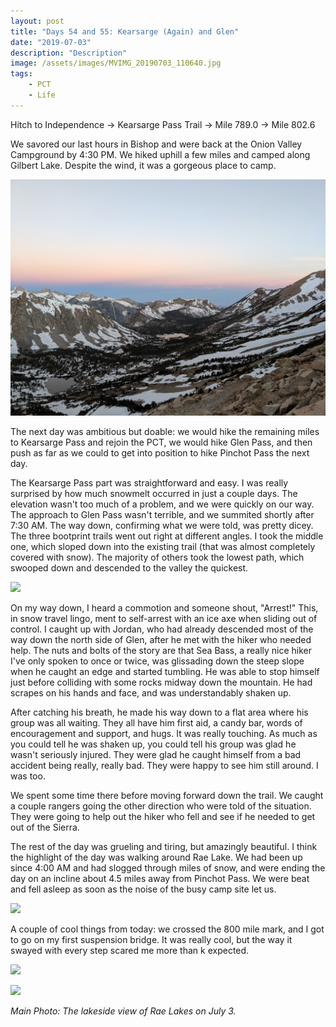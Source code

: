 ```yaml
---
layout: post
title: "Days 54 and 55: Kearsarge (Again) and Glen"
date: "2019-07-03"
description: "Description"
image: /assets/images/MVIMG_20190703_110640.jpg
tags:
    - PCT
    - Life
---
```

Hitch to Independence -> Kearsarge Pass Trail -> Mile 789.0 -> Mile 802.6

We savored our last hours in Bishop and were back at the Onion Valley Campground by 4:30 PM. We hiked uphill a few miles and camped along Gilbert Lake. Despite the wind, it was a gorgeous place to camp. 

![](/assets/images/IMG_20190703_053155.jpg)

The next day was ambitious but doable: we would hike the remaining miles to Kearsarge Pass and rejoin the PCT, we would hike Glen Pass, and then push as far as we could to get into position to hike Pinchot Pass the next day.

The Kearsarge Pass part was straightforward and easy. I was really surprised by how much snowmelt occurred in just a couple days. The elevation wasn't too much of a problem, and we were quickly on our way. The approach to Glen Pass wasn't terrible, and we summited shortly after 7:30 AM. The way down, confirming what we were told, was pretty dicey. The three bootprint trails went out right at different angles. I took the middle one, which sloped down into the existing trail (that was almost completely covered with snow). The majority of others took the lowest path, which swooped down and descended to the valley the quickest.

![](/assets/images/IMG_20190703_090111.jpg)

On my way down, I heard a commotion and someone shout, "Arrest!" This, in snow travel lingo, ment to self-arrest with an ice axe when sliding out of control. I caught up with Jordan, who had already descended most of the way down the north side of Glen, after he met with the hiker who needed help. The nuts and bolts of the story are that Sea Bass, a really nice hiker I've only spoken to once or twice, was glissading down the steep slope when he caught an edge and started tumbling. He was able to stop himself just before colliding with some rocks midway down the mountain. He had scrapes on his hands and face, and was understandably shaken up.

After catching his breath, he made his way down to a flat area where his group was all waiting. They all have him first aid, a candy bar, words of encouragement and support, and hugs. It was really touching. As much as you could tell he was shaken up, you could tell his group was glad he wasn't seriously injured. They were glad he caught himself from a bad accident being really, really bad. They were happy to see him still around. I was too.

We spent some time there before moving forward down the trail. We caught a couple rangers going the other direction who were told of the situation. They were going to help out the hiker who fell and see if he needed to get out of the Sierra. 

The rest of the day was grueling and tiring, but amazingly beautiful. I think the highlight of the day was walking around Rae Lake. We had been up since 4:00 AM and had slogged through miles of snow, and were ending the day on an incline about 4.5 miles away from Pinchot Pass. We were beat and fell asleep as soon as the noise of the busy camp site let us.

![](/assets/imagesIMG_20190703_110702.jpg)

A couple of cool things from today: we crossed the 800 mile mark, and I got to go on my first suspension bridge. It was really cool, but the way it swayed with every step scared me more than k expected.

![](/assets/images/IMG_20190703_160010.jpg)

![](/assets/images/IMG_20190703_153858.jpg)

*Main Photo: The lakeside view of Rae Lakes on July 3.*
